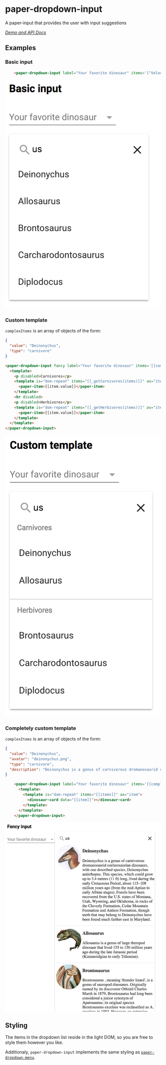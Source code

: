 # paper-dropdown-input
A paper-input that provides the user with input suggestions

_[Demo and API Docs](https://juravenator.github.io/paper-dropdown-input/components/paper-dropdown-input/)_



## Examples

### Basic input

```html
    <paper-dropdown-input label="Your favorite dinosaur" items='["Velociraptor","Deinonychus","Allosaurus","Brontosaurus","Carcharodontosaurus","Diplodocus","T-Rex"]'></paper-dropdown-input>
```
![Basic input demo](demo/screenie1.png)

### Custom template

`complexItems` is an array of objects of the form:
```json
{
  "value": "Deinonychus",
  "type": "carnivore"
}
```
```html
<paper-dropdown-input fancy label="Your favorite dinosaur" items='[[complexItems]]'>
  <template>
    <p disabled>Carnivores</p>
    <template is="dom-repeat" items="[[_getCarnivores(items)]]" as="item">
      <paper-item>[[item.value]]</paper-item>
    </template>
    <hr disabled>
    <p disabled>Herbivores</p>
    <template is="dom-repeat" items="[[_getHerbivores(items)]]" as="item">
      <paper-item>[[item.value]]</paper-item>
    </template>
  </template>
</paper-dropdown-input>
```
![Custom template demo](demo/screenie2.png)

### Completely custom template

`complexItems` is an array of objects of the form:
```json
{
  "value": "Deinonychus",
  "avatar": "deinonychus.png",
  "type": "carnivore",
  "description": "Deinonychus is a genus of carnivorous dromaeosaurid coelurosaurian dinosaurs, with one described species, Deinonychus antirrhopus. This species, which could grow up to 3.4 metres (11 ft) long, lived during the early Cretaceous Period, about 115–108 million years ago (from the mid-Aptian to early Albian stages). Fossils have been recovered from the U.S. states of Montana, Utah, Wyoming, and Oklahoma, in rocks of the Cloverly Formation, Cedar Mountain Formation and Antlers Formation, though teeth that may belong to Deinonychus have been found much farther east in Maryland."
}
```
```html
    <paper-dropdown-input label="Your favorite dinosaur" items='[[complexItems]]'>
      <template>
        <template is="dom-repeat" items="[[items]]" as="item">
          <dinosaur-card data="[[item]]"></dinosaur-card>
        </template>
      </template>
    </paper-dropdown-input>
```
![Completely custom template demo](demo/screenie3.png)


<!-- ![example using templates](http://i.imgur.com/FD26RkN.png "example using templates") -->

## Styling
The items in the dropdown list reside in the light DOM, so you are free to style them however you like.

Additionaly, `paper-dropdown-input` implements the same styling as [`paper-dropdown-menu`](https://www.webcomponents.org/element/PolymerElements/paper-dropdown-menu/paper-dropdown-menu).
